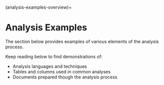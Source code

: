 (analysis-examples-overview)=
# Analysis Examples
The section below provides examples of various elements of the analysis process.

Keep reading below to find demonstrations of:
* Analysis languages and techniques
* Tables and columns used in common analyses
* Documents prepared though the analysis process
